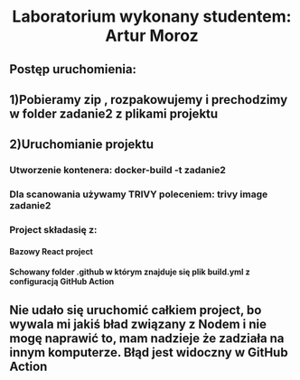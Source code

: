 <h1 align="center">Laboratorium wykonany studentem: Artur Moroz </h1>
<h2 align="left">Postęp uruchomienia: </h2>
<h2 align="left">1)Pobieramy zip , rozpakowujemy i prechodzimy w folder zadanie2 z plikami projektu</h2>
<h2 align="left">2)Uruchomianie projektu</h2>
    <h3 aling="left">Utworzenie kontenera: docker-build -t zadanie2</h3>
    <h3 aling="left">Dla scanowania używamy TRIVY poleceniem: trivy image zadanie2</h3>
    
<h3 align="left"> Project składasię z: </h3>
   <h4>Bazowy React project</h4>
<h4>Schowany folder .github w którym znajduje się plik build.yml z configuracją GitHub Action</h4>

<h2 align="left">Nie udało się uruchomić całkiem project, bo wywala mi jakiś bład związany z Nodem i nie mogę naprawić to, mam nadzieje że zadziała na innym komputerze.
Błąd jest widoczny w GitHub Action </h2>
